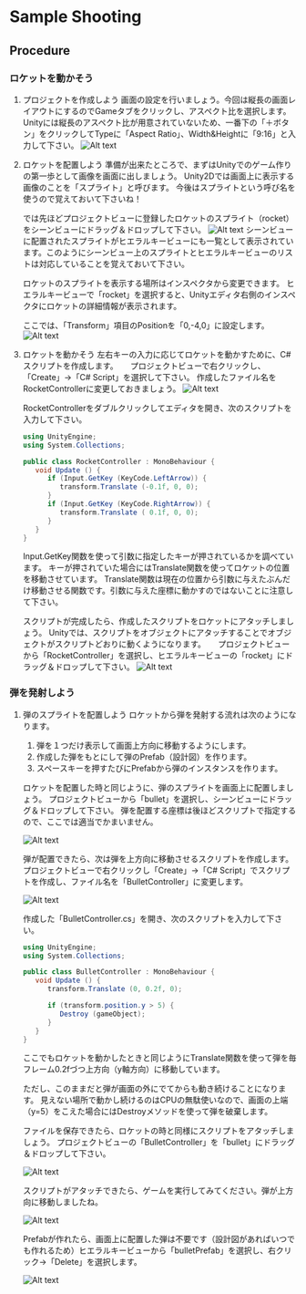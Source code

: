 # Sample Shooting

## Procedure

### ロケットを動かそう
1. プロジェクトを作成しよう
   画面の設定を行いましょう。今回は縦長の画面レイアウトにするのでGameタブをクリックし、アスペクト比を選択します。
   Unityには縦長のアスペクト比が用意されていないため、一番下の「＋ボタン」をクリックしてTypeに「Aspect Ratio」、Width&Heightに「9:16」と入力して下さい。
   ![Alt text](image.png)

2. ロケットを配置しよう
   準備が出来たところで、まずはUnityでのゲーム作りの第一歩として画像を画面に出しましょう。
   Unity2Dでは画面上に表示する画像のことを「スプライト」と呼びます。
   今後はスプライトという呼び名を使うので覚えておいて下さいね！

   では先ほどプロジェクトビューに登録したロケットのスプライト（rocket）をシーンビューにドラッグ＆ドロップして下さい。
   ![Alt text](image-1.png)
   シーンビューに配置されたスプライトがヒエラルキービューにも一覧として表示されています。このようにシーンビュー上のスプライトとヒエラルキービューのリストは対応していることを覚えておいて下さい。

   ロケットのスプライトを表示する場所はインスペクタから変更できます。
   ヒエラルキービューで「rocket」を選択すると、Unityエディタ右側のインスペクタにロケットの詳細情報が表示されます。

   ここでは、「Transform」項目のPositionを「0,-4,0」に設定します。
   ![Alt text](image-2.png)

1. ロケットを動かそう
   左右キーの入力に応じてロケットを動かすために、C#スクリプトを作成します。
   　
   プロジェクトビューで右クリックし、「Create」→「C# Script」を選択して下さい。
   作成したファイル名をRocketControllerに変更しておきましょう。
   ![Alt text](image-3.png)

   RocketControllerをダブルクリックしてエディタを開き、次のスクリプトを入力して下さい。
   ```cs
   using UnityEngine;
   using System.Collections;

   public class RocketController : MonoBehaviour {
      void Update () {
         if (Input.GetKey (KeyCode.LeftArrow)) {
            transform.Translate (-0.1f, 0, 0);
         }
         if (Input.GetKey (KeyCode.RightArrow)) {
            transform.Translate ( 0.1f, 0, 0);
         }
      }
   }
   ```
   Input.GetKey関数を使って引数に指定したキーが押されているかを調べています。
   キーが押されていた場合にはTranslate関数を使ってロケットの位置を移動させています。
   Translate関数は現在の位置から引数に与えたぶんだけ移動させる関数です。引数に与えた座標に動かすのではないことに注意して下さい。

   スクリプトが完成したら、作成したスクリプトをロケットにアタッチしましょう。
   Unityでは、スクリプトをオブジェクトにアタッチすることでオブジェクトがスクリプトどおりに動くようになります。
   　
   プロジェクトビューから「RocketController」を選択し、ヒエラルキービューの「rocket」にドラッグ＆ドロップして下さい。
   ![Alt text](image-4.png)

### 弾を発射しよう

1. 弾のスプライトを配置しよう
   ロケットから弾を発射する流れは次のようになります。

   1. 弾を１つだけ表示して画面上方向に移動するようにします。
   1. 作成した弾をもとにして弾のPrefab（設計図）を作ります。
   1. スペースキーを押すたびにPrefabから弾のインスタンスを作ります。

   ロケットを配置した時と同じように、弾のスプライトを画面上に配置しましょう。
   プロジェクトビューから「bullet」を選択し、シーンビューにドラッグ＆ドロップして下さい。
   弾を配置する座標は後ほどスクリプトで指定するので、ここでは適当でかまいません。

   ![Alt text](image-5.png)

   弾が配置できたら、次は弾を上方向に移動させるスクリプトを作成します。
   プロジェクトビューで右クリックし「Create」→「C# Script」でスクリプトを作成し、ファイル名を「BulletController」に変更します。

   ![Alt text](image-6.png)

   作成した「BulletController.cs」を開き、次のスクリプトを入力して下さい。

   ```cs
   using UnityEngine;
   using System.Collections;

   public class BulletController : MonoBehaviour {
      void Update () {
         transform.Translate (0, 0.2f, 0);

         if (transform.position.y > 5) {
            Destroy (gameObject);
         }
      }
   }
   ```
   ここでもロケットを動かしたときと同じようにTranslate関数を使って弾を毎フレーム0.2fづつ上方向（y軸方向）に移動しています。

   ただし、このままだと弾が画面の外にでてからも動き続けることになります。
   見えない場所で動かし続けるのはCPUの無駄使いなので、画面の上端（y=5）をこえた場合にはDestroyメソッドを使って弾を破棄します。

   ファイルを保存できたら、ロケットの時と同様にスクリプトをアタッチしましょう。
   プロジェクトビューの「BulletController」を「bullet」にドラッグ＆ドロップして下さい。

   ![Alt text](image-7.png)

   スクリプトがアタッチできたら、ゲームを実行してみてください。弾が上方向に移動しましたね。

   ![Alt text](image-8.png)

   Prefabが作れたら、画面上に配置した弾は不要です（設計図があればいつでも作れるため）ヒエラルキービューから「bulletPrefab」を選択し、右クリック→「Delete」を選択します。

   ![Alt text](image-9.png)
